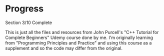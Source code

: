 # Progress
Section 3/10 Complete

This is just all the files and resources from John Purcell's "C++ Tutorial for Complete Beginners" Udemy course done by me. I'm originally learning from "Programming Principles and Practice" and using this course as a supplement and so the code may differ from the original.
